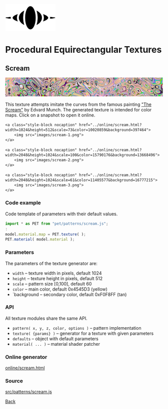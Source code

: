<img class="logo" src="../assets/logo/logo-big.png">


# Procedural Equirectangular Textures


## Scream
<img src="images/scream.jpg">

This texture attempts imitate the curves from the famous
painting ["The Scream"](https://en.wikipedia.org/wiki/The_Scream)
by Edvard Munch. The generated texture is intended for color
maps. Click on a snapshot to open it online.

<p class="gallery">

	<a class="style-block nocaption" href="../online/scream.html?width=1024&height=512&scale=73&color=10020859&background=397464">
		<img src="images/scream-1.png">
	</a>

	<a class="style-block nocaption" href="../online/scream.html?width=2048&height=1024&scale=100&color=15790176&background=13668496">
		<img src="images/scream-2.png">
	</a>

	<a class="style-block nocaption" href="../online/scream.html?width=2048&height=1024&scale=61&color=11405577&background=16777215">
		<img src="images/scream-3.png">
	</a>

</p>


### Code example

Code template of parameters with their default values.

```js
import * as PET from "pet/patterns/scream.js";
:
model.material.map = PET.texture( );
PET.material( model.material );
```


### Parameters

The parameters of the texture generator are:

* `width` &ndash; texture width in pixels, default 1024
* `height` &ndash; texture height in pixels, default 512
* `scale` &ndash; pattern size [0,100], default 60
* `color` &ndash; main color, default 0x4545D3 (yellow)
* `background &ndash; secondary color, default 0xF0F8FF (tan)


### API

All texture modules share the same API.

* `pattern( x, y, z, color, options )` &ndash; pattern implementation
* `texture( {params} )` &ndash; generator for a texture with given parameters
* `defaults` &ndash; object with default parameters
* `material( ... )` &ndash; material shader patcher


### Online generator

[online/scream.html](../online/scream.html)


### Source

[src/patterns/scream.js](https://github.com/boytchev/texture-generator/blob/main/src/patterns/scream.js)


		
<div class="footnote">
	<a href="#" onclick="window.history.back(); return false;">Back</a>
</div>